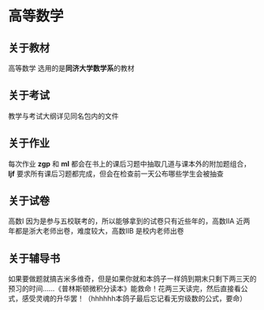 # 高等数学

## 关于教材

高等数学 选用的是**同济大学数学系**的教材

## 关于考试

教学与考试大纲详见同名包内的文件

## 关于作业

每次作业 **zgp** 和 **ml** 都会在书上的课后习题中抽取几道与课本外的附加题组合， **ljf** 要求所有课后习题都完成，但会在检查前一天公布哪些学生会被抽查

## 关于试卷

高数I 因为是参与五校联考的，所以能够拿到的试卷只有近些年的，高数IIA 近两年都是浙大老师出卷，难度较大，高数IIB 是校内老师出卷

## 关于辅导书

如果要做题就搞吉米多维奇，但是如果你就和本鸽子一样鸽到期末只剩下两三天的预习的时间……《普林斯顿微积分读本》能救命！花两三天读完，然后直接看公式，感受灵魂的升华罢！（hhhhhh本鸽子最后忘记看无穷级数的公式，要命）
